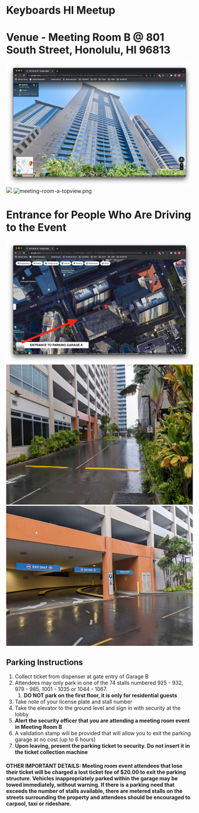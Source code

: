 # Keyboards HI Meetup

# Venue - Meeting Room B @ 801 South Street, Honolulu, HI 96813
![](images/building.png)
![](images/meeting-room-a.png)
![meeting-room-a-topview.png](images%2Fmeeting-room-a-topview.png)

# Entrance for People Who Are Driving to the Event
![](images/parking.png)
![pk2.jpg](images%2Fpk2.jpg)
![pk3.jpg](images%2Fpk3.jpg)
## Parking Instructions
1. Collect ticket from dispenser at gate entry of Garage B
2. Attendees may only park in one of the 74 stalls numbered 925 - 932, 979 - 985, 1001 - 1035 or 1044 - 1067.
   1. __DO NOT park on the first floor, it is only for residential guests__
3. Take note of your license plate and stall number
4. Take the elevator to the ground level and sign in with security at the lobby
5. **Alert the security officer that you are attending a meeting room event in Meeting Room B**
6. A validation stamp will be provided that will allow you to exit the parking garage at no cost (up to 6 hours)
7. **Upon leaving, present the parking ticket to security. Do not insert it in the ticket collection machine**

#### OTHER IMPORTANT DETAILS: Meeting room event attendees that lose their ticket will be charged a lost ticket fee of $20.00 to exit the parking structure. Vehicles inappropriately parked within the garage may be towed immediately, without warning. If there is a parking need that exceeds the number of stalls available, there are metered stalls on the streets surrounding the property and attendees should be encouraged to carpool, taxi or rideshare.